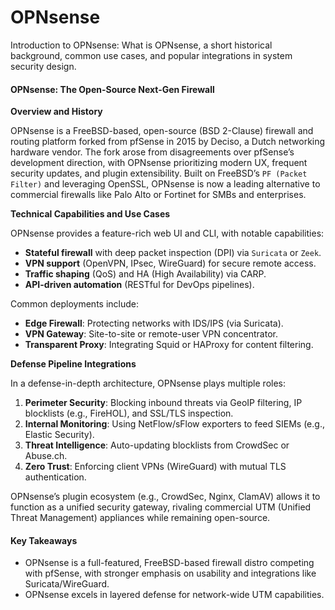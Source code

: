 # OPNsense

Introduction to OPNsense: What is OPNsense, a short historical background, common use cases, and popular integrations in system security design.

#### **OPNsense: The Open-Source Next-Gen Firewall**

**Overview and History**

OPNsense is a FreeBSD-based, open-source (BSD 2-Clause) firewall and routing platform forked from pfSense in 2015 by Deciso, a Dutch networking hardware vendor. The fork arose from disagreements over pfSense’s development direction, with OPNsense prioritizing modern UX, frequent security updates, and plugin extensibility. Built on FreeBSD’s `PF (Packet Filter)` and leveraging OpenSSL, OPNsense is now a leading alternative to commercial firewalls like Palo Alto or Fortinet for SMBs and enterprises.

**Technical Capabilities and Use Cases**

OPNsense provides a feature-rich web UI and CLI, with notable capabilities:

* **Stateful firewall** with deep packet inspection (DPI) via `Suricata` or `Zeek`.
* **VPN support** (OpenVPN, IPsec, WireGuard) for secure remote access.
* **Traffic shaping** (QoS) and HA (High Availability) via CARP.
* **API-driven automation** (RESTful for DevOps pipelines).

Common deployments include:

* **Edge Firewall**: Protecting networks with IDS/IPS (via Suricata).
* **VPN Gateway**: Site-to-site or remote-user VPN concentrator.
* **Transparent Proxy**: Integrating Squid or HAProxy for content filtering.

**Defense Pipeline Integrations**

In a defense-in-depth architecture, OPNsense plays multiple roles:

1. **Perimeter Security**: Blocking inbound threats via GeoIP filtering, IP blocklists (e.g., FireHOL), and SSL/TLS inspection.
2. **Internal Monitoring**: Using NetFlow/sFlow exporters to feed SIEMs (e.g., Elastic Security).
3. **Threat Intelligence**: Auto-updating blocklists from CrowdSec or Abuse.ch.
4. **Zero Trust**: Enforcing client VPNs (WireGuard) with mutual TLS authentication.

OPNsense’s plugin ecosystem (e.g., CrowdSec, Nginx, ClamAV) allows it to function as a unified security gateway, rivaling commercial UTM (Unified Threat Management) appliances while remaining open-source.

#### **Key Takeaways**

* OPNsense is a full-featured, FreeBSD-based firewall distro competing with pfSense, with stronger emphasis on usability and integrations like Suricata/WireGuard.
* OPNsense excels in layered defense for network-wide UTM capabilities.
